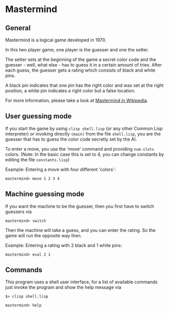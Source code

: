 # Mastermind #
## General ##
Mastermind is a logical game developed in 1970.

In this two player game, one player is the guesser and one the setter.

The setter sets at the beginning of the game a secret color code and the
guesser - well, what else - has to guess it in a certain amount of tries.
After each guess, the guesser gets a rating which consists of black and
white pins.

A black pin indicates that one pin has the right color and was set at the
right position, a white pin indicates a right color but a false location.

For more information, please take a look at 
[Mastermind in Wikipedia](http://en.wikipedia.org/wiki/Mastermind_(board_game) ).

## User guessing mode ##
If you start the game by using `clisp shell.lisp` (or any other Common Lisp
interpreter) or invoking directly `(main)` from the file `shell.lisp`, you
are the guesser that has to guess the color code secretly set by the AI.

To enter a move, you use the 'move' command and providing `num-slots` colors.
(Note: In the basic case this is set to 4, you can change constants by editing
the file `constants.lisp`)

Example: Entering a move with four different 'colors':

`mastermind> move 1 2 3 4`

## Machine guessing mode ##
If you want the machine to be the guesser, then you first have to switch 
guessers via

`mastermind> switch`

Then the machine will take a guess, and you can enter the rating. So the game
will run the opposite way then.

Example: Entering a rating with 2 black and 1 white pins:

`mastermind> eval 2 1`

## Commands ##
This program uses a shell user interface, for a list of available commands
just invoke the program and show the help message via

`$> clisp shell.lisp`

`mastermind> help`
